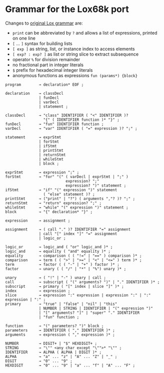 # Grammar for the Lox68k port

Changes to [original Lox grammar](https://craftinginterpreters.com/appendix-i.html) are:
* `print` can be abbreviated by `?` and allows a list of expressions, printed on one line
* `[` ... `]` syntax for building lists
* `[ exp ]` as string, list, or instance index to access elements
* `[ exp? : exp? ]` as list or string slice to extract subsequence
* operator `%` for division remainder
* no fractional part in integer literals
* `$` prefix for hexadecimal integer literals
* anonymous functions as expressions `fun (params*) {block}`


``` ebnf
program        → declaration* EOF ;

declaration    → classDecl
               | funDecl
               | varDecl
               | statement ;

classDecl      → "class" IDENTIFIER ( "<" IDENTIFIER )?
                 "{" ( IDENTIFIER function )* "}" ;
funDecl        → "fun" IDENTIFIER function ;
varDecl        → "var" IDENTIFIER ( "=" expression )? ";" ;

statement      → exprStmt
               | forStmt
               | ifStmt
               | printStmt
               | returnStmt
               | whileStmt
               | block ;

exprStmt       → expression ";" ;
forStmt        → "for" "(" ( varDecl | exprStmt | ";" )
                           expression? ";"
                           expression? ")" statement ;
ifStmt         → "if" "(" expression ")" statement
                 ( "else" statement )? ;
printStmt      → ("print" | "?") ( arguments ","? )? ";" ;
returnStmt     → "return" expression? ";" ;
whileStmt      → "while" "(" expression ")" statement ;
block          → "{" declaration* "}" ;

expression     → assignment ;

assignment     → ( call "." )? IDENTIFIER "=" assignment
               | call "[" index "]" "=" assignment
               | logic_or ;

logic_or       → logic_and ( "or" logic_and )* ;
logic_and      → equality ( "and" equality )* ;
equality       → comparison ( ( "!=" | "==" ) comparison )* ;
comparison     → term ( ( ">" | ">=" | "<" | "<=" ) term )* ;
term           → factor ( ( "-" | "+" ) factor )* ;
factor         → unary ( ( "/" | "*" | "%") unary )* ;

unary          → ( "!" | "-" ) unary | call ;
call           → subscript ( "(" arguments? ")" | "." IDENTIFIER )* ;
subscript      → primary ( "[" index | slice "]" )* ;
index          → expression ;
slice          → expression ":" expression | expression ":" | ":" expression | ":" ;
primary        → "true" | "false" | "nil" | "this"
               | NUMBER | STRING | IDENTIFIER | "(" expression ")"
               | "[" arguments? "]" | "super" "." IDENTIFIER
               | "fun" function ;

function       → "(" parameters? ")" block ;
parameters     → IDENTIFIER ( "," IDENTIFIER )* ;
arguments      → expression ( "," expression )* ;

NUMBER         → DIGIT+ | "$" HEXDIGIT+ ;
STRING         → "\"" <any char except "\"">* "\"" ;
IDENTIFIER     → ALPHA ( ALPHA | DIGIT )* ;
ALPHA          → "a" ... "z" | "A" ... "Z" | "_" ;
DIGIT          → "0" ... "9" ;
HEXDIGIT       → "0" ... "9" | "a" ... "f" | "A" ... "F" ;

```